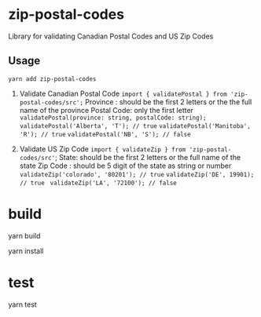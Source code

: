 # zip-postal-codes

Library for validating Canadian Postal Codes and US Zip Codes

## Usage

`yarn add zip-postal-codes`


1. Validate Canadian Postal Code
`import { validatePostal } from 'zip-postal-codes/src';`
Province : should be the first 2 letters or the the full name of the province
Postal Code: only the first letter 
    `validatePostal(province: string, postalCode: string);`
    `validatePostal('Alberta', 'T'); // true`
    `validatePostal('Manitoba', 'R'); // true`
    `validatePostal('NB', 'S'); // false`


2. Validate US Zip Code
`import { validateZip } from 'zip-postal-codes/src'`;
State: should be the first 2 letters or the full name of the state
Zip Code : should be 5 digit of the state as string or number
    `validateZip('colorado', '80201'); // true`
    `validateZip('DE', 19901); // true `
    `validateZip('LA', '72100'); // false`

# build

yarn build

yarn install

# test

yarn test
